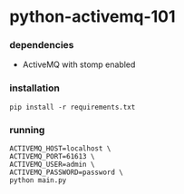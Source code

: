 # python-activemq-101

### dependencies

* ActiveMQ with stomp enabled

### installation

```
pip install -r requirements.txt
```

### running

```
ACTIVEMQ_HOST=localhost \
ACTIVEMQ_PORT=61613 \
ACTIVEMQ_USER=admin \
ACTIVEMQ_PASSWORD=password \
python main.py
```

